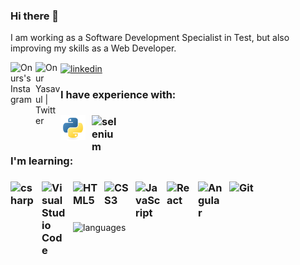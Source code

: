 ### Hi there 👋
<p>I am working as a Software Development Specialist in Test, but also improving my skills as a Web Developer.<p/>
<a href="https://www.linkedin.com/in/onuryasavul/" target="blank">
  <img align="center" src="https://raw.githubusercontent.com/peterthehan/peterthehan/master/assets/linkedin.svg" alt="linkedin" height="40px" />
</a>
<a href="https://www.instagram.com/onuryasavul/">
  <img align="left" alt="Onurs's Instagram" width="40px" src="https://raw.githubusercontent.com/hussainweb/hussainweb/main/icons/instagram.png" />
</a>
<a href="https://twitter.com/onur_yasavul">
  <img align="left" alt="Onur Yasavul | Twitter" width="40px" src="https://raw.githubusercontent.com/peterthehan/peterthehan/master/assets/twitter.svg" />
</a>
<div>
  <h3>I have experience with:<h3/>
  <img align="left" alt="python" width="40px" src="https://raw.githubusercontent.com/devicons/devicon/master/icons/python/python-original.svg" style="padding-right:10px;"/>
  <img align="left" alt="selenium" width="40px" src="https://raw.githubusercontent.com/detain/svg-logos/780f25886640cef088af994181646db2f6b1a3f8/svg/selenium-logo.svg" style="padding-right:10px;"/>
  </br>
  </br>
  <h3>I'm learning:<h3/>
  <!--
  <img align="left" alt="android" width="40px" src="https://raw.githubusercontent.com/devicons/devicon/master/icons/android/android-original-wordmark.svg" style="padding-right:10px;"/>
  <img align="left" alt="kotlin" width="40px" src="https://www.vectorlogo.zone/logos/kotlinlang/kotlinlang-icon.svg" style="padding-right:10px;"/>
  -->  
  <img align="left" alt="csharp" width="40px" src="https://iconape.com/wp-content/png_logo_vector/c.png" style="padding-right:10px;"/>
  <img align="left" alt="Visual Studio Code" width="40px" src="https://cdn.jsdelivr.net/gh/devicons/devicon/icons/vscode/vscode-original.svg" style="padding-right:10px;"/>
  <img align="left" alt="HTML5" width="40px" src="https://cdn.jsdelivr.net/gh/devicons/devicon/icons/html5/html5-original.svg" style="padding-right:10px;"/>
  <img align="left" alt="CSS3" width="40px" src="https://cdn.jsdelivr.net/gh/devicons/devicon/icons/css3/css3-original.svg" style="padding-right:10px;"/>
  <img align="left" alt="JavaScript" width="40px" src="https://cdn.jsdelivr.net/gh/devicons/devicon/icons/javascript/javascript-original.svg" style="padding-right:10px;"/>
  <img align="left" alt="React" width="40px" src="https://cdn.jsdelivr.net/gh/devicons/devicon/icons/react/react-original.svg" style="padding-right:10px;"/>
  <img align="left" alt="Angular" width="40px" src="https://angular.io/assets/images/logos/angular/angular.svg" style="padding-right:10px;"/>
  <img align="left" alt="Git" width="40px" src="https://cdn.jsdelivr.net/gh/devicons/devicon/icons/git/git-original.svg" style="padding-right:10px;"/>
</div>
<br/>
<br/>
<br/>
<div>
  <p class="languages" align="top">
    <img src="https://github-readme-stats.vercel.app/api/top-langs/?username=onuryasavul&layout=compact" alt="languages" />
  </p>
</div>
